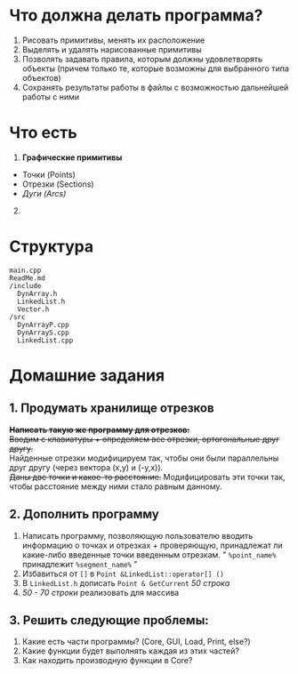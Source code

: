 # Что должна делать программа?
1. Рисовать примитивы, менять их расположение
2. Выделять и удалять нарисованные примитивы
3. Позволять задавать правила, которым должны удовлетворять объекты (причем только те, которые возможны для выбранного типа объектов)
4. Сохранять результаты работы в файлы с возможностью дальнейшей работы с ними

# Что есть

1. **Графические примитивы**
 + Точки   (Points)
 + Отрезки (Sections)
 + _Дуги    (Arcs)_
2. 

# Структура
    main.cpp  
    ReadMe.md
    /include  
      DynArray.h  
      LinkedList.h   
      Vector.h  
    /src  
      DynArrayP.cpp  
      DynArrayS.cpp  
      LinkedList.cpp  
 
# Домашние задания

## 1. Продумать хранилище отрезков

   ~~**Написать такую же программу для отрезков:**~~  
   ~~Вводим с клавиатуры + определяем все отрезки, ортогональные друг другу.~~  
   Найденные отрезки модифицируем так, чтобы они были параллельны друг другу (через вектора (х,у) и (-у,х)).    
   ~~Даны две точки и какое-то расстояние.~~ Модифицировать эти точки так, чтобы расстояние между ними стало равным данному.  

## 2. Дополнить программу
   1. Написать программу, позволяющую пользователю вводить информацию о точках и отрезках + проверяющую, принадлежат ли какие-либо введенные точки введенным отрезкам. " `%point_name%` принадлежит `%segment_name%` "
   2. Избавиться от `[]` в `Point &LinkedList::operator[] ()`
   3. В `LinkedList.h` дописать `Point & GetCurrent` *50 строка*
   4. *50 - 70 строки* реализовать для массива 

## 3. Решить следующие проблемы:
1. Какие есть части программы? (Core, GUI, Load, Print, else?)
2. Какие функции будет выполнять каждая из этих частей?
3. Как находить производную функции в Core?
